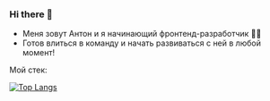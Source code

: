 ### Hi there 👋
- Меня зовут Антон и я начинающий фронтенд-разработчик 🐱‍🚀
- Готов влиться в команду и начать развиваться с ней в любой момент! 

 Мой стек:

[![Top Langs](https://github-readme-stats.vercel.app/api/top-langs/?username=antoshkow&layout=compact)](https://github.com/anuraghazra/github-readme-stats)



<!--
**antoshkow/antoshkow** is a ✨ _special_ ✨ repository because its `README.md` (this file) appears on your GitHub profile.

Here are some ideas to get you started:

- 🔭 I’m currently working on ...
- 🌱 I’m currently learning ...
- 👯 I’m looking to collaborate on ...
- 🤔 I’m looking for help with ...
- 💬 Ask me about ...
- 📫 How to reach me: ...
- 😄 Pronouns: ...
- ⚡ Fun fact: ...
-->
